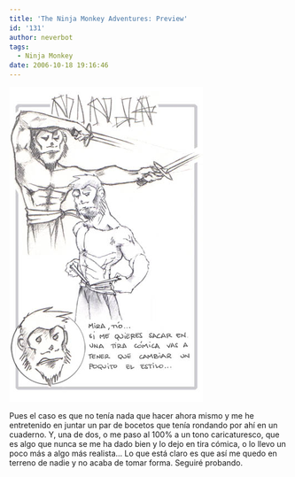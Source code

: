 ```yaml
---
title: 'The Ninja Monkey Adventures: Preview'
id: '131'
author: neverbot
tags:
  - Ninja Monkey
date: 2006-10-18 19:16:46
---
```


![Ninja Monkey Adventures - Preview](./the-ninja-monkey-adventures-preview/Ninja%20Monkey%2002.jpg "Ninja Monkey Adventures - Preview")

Pues el caso es que no tenía nada que hacer ahora mismo y me he entretenido en juntar un par de bocetos que tenía rondando por ahí en un cuaderno. Y, una de dos, o me paso al 100% a un tono caricaturesco, que es algo que nunca se me ha dado bien y lo dejo en tira cómica, o lo llevo un poco más a algo más realista... Lo que está claro es que así me quedo en terreno de nadie y no acaba de tomar forma. Seguiré probando.